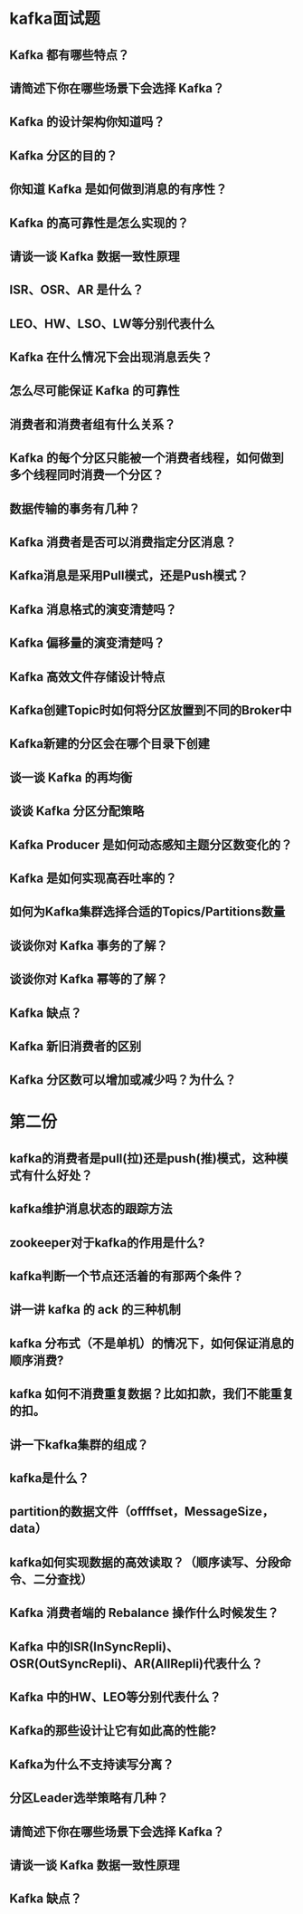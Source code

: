 # kafka面试题

## Kafka 都有哪些特点？

## 请简述下你在哪些场景下会选择 Kafka？

## Kafka 的设计架构你知道吗？

## Kafka 分区的目的？

## 你知道 Kafka 是如何做到消息的有序性？

## Kafka 的高可靠性是怎么实现的？

## 请谈一谈 Kafka 数据一致性原理

## ISR、OSR、AR 是什么？

## LEO、HW、LSO、LW等分别代表什么

## Kafka 在什么情况下会出现消息丢失？

## 怎么尽可能保证 Kafka 的可靠性

## 消费者和消费者组有什么关系？

## Kafka 的每个分区只能被一个消费者线程，如何做到多个线程同时消费一个分区？

## 数据传输的事务有几种？

## Kafka 消费者是否可以消费指定分区消息？

## Kafka消息是采用Pull模式，还是Push模式？

## Kafka 消息格式的演变清楚吗？

## Kafka 偏移量的演变清楚吗？

## Kafka 高效文件存储设计特点

## Kafka创建Topic时如何将分区放置到不同的Broker中

## Kafka新建的分区会在哪个目录下创建

## 谈一谈 Kafka 的再均衡

## 谈谈 Kafka 分区分配策略

## Kafka Producer 是如何动态感知主题分区数变化的？

## Kafka 是如何实现高吞吐率的？

## 如何为Kafka集群选择合适的Topics/Partitions数量

## 谈谈你对 Kafka 事务的了解？

## 谈谈你对 Kafka 幂等的了解？

## Kafka 缺点？

## Kafka 新旧消费者的区别

## Kafka 分区数可以增加或减少吗？为什么？

# 第二份

## kafka的消费者是pull(拉)还是push(推)模式，这种模式有什么好处？

## kafka维护消息状态的跟踪方法

## zookeeper对于kafka的作用是什么?

## kafka判断一个节点还活着的有那两个条件？

## 讲一讲 kafka 的 ack 的三种机制

## kafka 分布式（不是单机）的情况下，如何保证消息的顺序消费?

## kafka 如何不消费重复数据？比如扣款，我们不能重复的扣。

## 讲一下kafka集群的组成？

## kafka是什么？

## partition的数据文件（offffset，MessageSize，data）

## kafka如何实现数据的高效读取？（顺序读写、分段命令、二分查找）

## Kafka 消费者端的 Rebalance 操作什么时候发生？

## Kafka 中的ISR(InSyncRepli)、OSR(OutSyncRepli)、AR(AllRepli)代表什么？

## Kafka 中的HW、LEO等分别代表什么？

## Kafka的那些设计让它有如此高的性能?

## Kafka为什么不支持读写分离？

## 分区Leader选举策略有几种？

## 请简述下你在哪些场景下会选择 Kafka？

## 请谈一谈 Kafka 数据一致性原理

## Kafka 缺点？